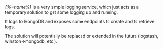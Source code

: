 _{%=name%}_ is a very simple logging service, which just acts as a temporary solution to get some logging up and running.

It logs to MongoDB and exposes some endpoints to create and to retrieve logs.

The solution will potentially be replaced or extended in the future (logstash, winston=>mongodb, etc.).